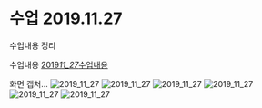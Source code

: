 # 수업 2019.11.27

수업내용 정리

수업내용
[2019*11_27*수업내용](./2019_11_27.md)

화면 캡처...
![2019_11_27](./images/1.jpg)
![2019_11_27](./images/2.jpg)
![2019_11_27](./images/3.jpg)
![2019_11_27](./images/4.jpg)
![2019_11_27](./images/5.jpg)
![2019_11_27](./images/6.jpg)
